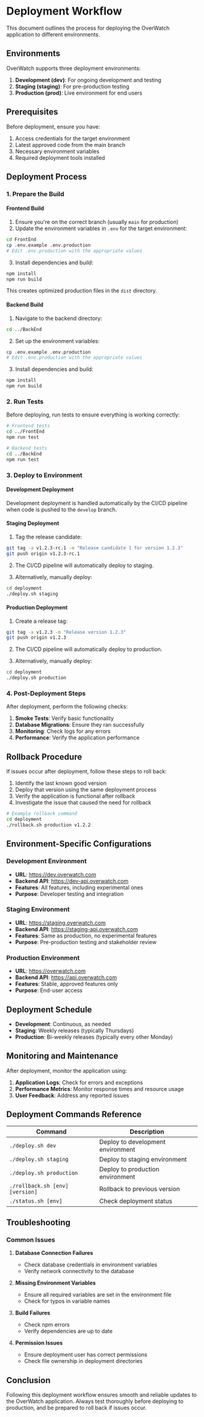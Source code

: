 # Deployment Workflow

This document outlines the process for deploying the OverWatch application to different environments.

## Environments

OverWatch supports three deployment environments:

1. **Development (dev)**: For ongoing development and testing
2. **Staging (staging)**: For pre-production testing
3. **Production (prod)**: Live environment for end users

## Prerequisites

Before deployment, ensure you have:

1. Access credentials for the target environment
2. Latest approved code from the main branch
3. Necessary environment variables
4. Required deployment tools installed

## Deployment Process

### 1. Prepare the Build

#### Frontend Build

1. Ensure you're on the correct branch (usually `main` for production)
2. Update the environment variables in `.env` for the target environment:

```bash
cd FrontEnd
cp .env.example .env.production
# Edit .env.production with the appropriate values
```

3. Install dependencies and build:

```bash
npm install
npm run build
```

This creates optimized production files in the `dist` directory.

#### Backend Build

1. Navigate to the backend directory:

```bash
cd ../BackEnd
```

2. Set up the environment variables:

```bash
cp .env.example .env.production
# Edit .env.production with the appropriate values
```

3. Install dependencies and build:

```bash
npm install
npm run build
```

### 2. Run Tests

Before deploying, run tests to ensure everything is working correctly:

```bash
# Frontend tests
cd ../FrontEnd
npm run test

# Backend tests
cd ../BackEnd
npm run test
```

### 3. Deploy to Environment

#### Development Deployment

Development deployment is handled automatically by the CI/CD pipeline when code is pushed to the `develop` branch.

#### Staging Deployment

1. Tag the release candidate:

```bash
git tag -a v1.2.3-rc.1 -m "Release candidate 1 for version 1.2.3"
git push origin v1.2.3-rc.1
```

2. The CI/CD pipeline will automatically deploy to staging.

3. Alternatively, manually deploy:

```bash
cd deployment
./deploy.sh staging
```

#### Production Deployment

1. Create a release tag:

```bash
git tag -a v1.2.3 -m "Release version 1.2.3"
git push origin v1.2.3
```

2. The CI/CD pipeline will automatically deploy to production.

3. Alternatively, manually deploy:

```bash
cd deployment
./deploy.sh production
```

### 4. Post-Deployment Steps

After deployment, perform the following checks:

1. **Smoke Tests**: Verify basic functionality
2. **Database Migrations**: Ensure they ran successfully
3. **Monitoring**: Check logs for any errors
4. **Performance**: Verify the application performance

## Rollback Procedure

If issues occur after deployment, follow these steps to roll back:

1. Identify the last known good version
2. Deploy that version using the same deployment process
3. Verify the application is functional after rollback
4. Investigate the issue that caused the need for rollback

```bash
# Example rollback command
cd deployment
./rollback.sh production v1.2.2
```

## Environment-Specific Configurations

### Development Environment

- **URL**: https://dev.overwatch.com
- **Backend API**: https://dev-api.overwatch.com
- **Features**: All features, including experimental ones
- **Purpose**: Developer testing and integration

### Staging Environment

- **URL**: https://staging.overwatch.com
- **Backend API**: https://staging-api.overwatch.com
- **Features**: Same as production, no experimental features
- **Purpose**: Pre-production testing and stakeholder review

### Production Environment

- **URL**: https://overwatch.com
- **Backend API**: https://api.overwatch.com
- **Features**: Stable, approved features only
- **Purpose**: End-user access

## Deployment Schedule

- **Development**: Continuous, as needed
- **Staging**: Weekly releases (typically Thursdays)
- **Production**: Bi-weekly releases (typically every other Monday)

## Monitoring and Maintenance

After deployment, monitor the application using:

1. **Application Logs**: Check for errors and exceptions
2. **Performance Metrics**: Monitor response times and resource usage
3. **User Feedback**: Address any reported issues

## Deployment Commands Reference

| Command | Description |
|---------|-------------|
| `./deploy.sh dev` | Deploy to development environment |
| `./deploy.sh staging` | Deploy to staging environment |
| `./deploy.sh production` | Deploy to production environment |
| `./rollback.sh [env] [version]` | Rollback to previous version |
| `./status.sh [env]` | Check deployment status |

## Troubleshooting

### Common Issues

1. **Database Connection Failures**
   - Check database credentials in environment variables
   - Verify network connectivity to the database

2. **Missing Environment Variables**
   - Ensure all required variables are set in the environment file
   - Check for typos in variable names

3. **Build Failures**
   - Check npm errors
   - Verify dependencies are up to date

4. **Permission Issues**
   - Ensure deployment user has correct permissions
   - Check file ownership in deployment directories

## Conclusion

Following this deployment workflow ensures smooth and reliable updates to the OverWatch application. Always test thoroughly before deploying to production, and be prepared to roll back if issues occur. 